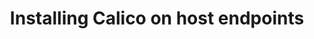 ---
title: Installing Calico on host endpoints
show_read_time: false
show_toc: false
redirect_from: latest/getting-started/bare-metal/installation/index
canonical_url: 'https://docs.projectcalico.org/v3.9/getting-started/bare-metal/installation/index'
---